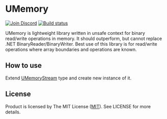 # UMemory

[![Join Discord](https://img.shields.io/badge/discord-join-7289DA.svg)](https://discord.gg/9AyZ9Ag) [![Build status](https://ci.appveyor.com/api/projects/status/k09ihk4xgvonkeyw?svg=true)](https://ci.appveyor.com/project/Kahath/umemory)

UMemory is lightweight library written in unsafe context for binary read/write operations in memory. It should outperform, but cannot replace .NET BinaryReader/BinaryWriter. Best use of this library is for read/write operations where array boundaries and operations are known.


## How to use
Extend [UMemoryStream](https://github.com/Kahath/UMemory/blob/master/UMemory/Unmanaged/Stream/Core/UMemoryStream.cs) type and create new instance of it.


## License
Product is licensed by The MIT License ([MIT](https://github.com/Kahath/UMemory/blob/master/LICENSE)). See LICENSE for more details.
